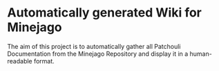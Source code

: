 # Automatically generated Wiki for Minejago

The aim of this project is to automatically gather all Patchouli Documentation from the Minejago Repository
and display it in a human-readable format.